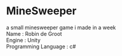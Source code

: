 # MineSweeper
a small minesweeper game i made in a week <br>
Name : Robin de Groot <br>
Engine : Unity <br>
Programming Language : c# <br>
